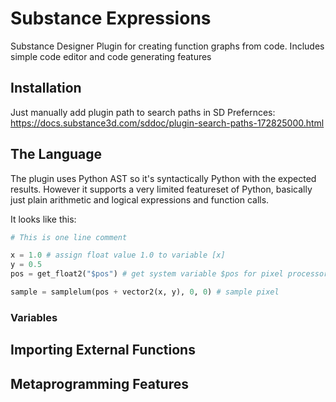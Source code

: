 # Substance Expressions

Substance Designer Plugin for creating function graphs from code. Includes simple code editor and code generating features

## Installation
Just manually add plugin path to search paths in SD Prefernces:
https://docs.substance3d.com/sddoc/plugin-search-paths-172825000.html
## The Language
The plugin uses Python AST so it's syntactically Python with the expected results. However it supports a very limited featureset of Python, basically just plain arithmetic and logical expressions and function calls.

It looks like this:
```python
# This is one line comment

x = 1.0 # assign float value 1.0 to variable [x]
y = 0.5
pos = get_float2("$pos") # get system variable $pos for pixel processor

sample = samplelum(pos + vector2(x, y), 0, 0) # sample pixel 
```

### Variables
## Importing External Functions
## Metaprogramming Features
